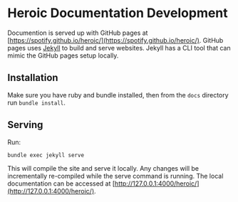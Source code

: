 # Heroic Documentation Development

Documention is served up with GitHub pages at [https://spotify.github.io/heroic/](https://spotify.github.io/heroic/). GitHub pages uses [Jekyll](https://jekyllrb.com/docs/github-pages) to build and serve websites. Jekyll has a CLI tool that can mimic the GitHub pages setup locally.

## Installation

Make sure you have ruby and bundle installed, then from the `docs` directory run `bundle install`.

## Serving

Run:

`bundle exec jekyll serve`

This will compile the site and serve it locally. Any changes will be incrementally re-compiled while the serve command is running. The local documentation can be accessed at [http://127.0.0.1:4000/heroic/](http://127.0.0.1:4000/heroic/).
